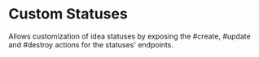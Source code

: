 # Custom Statuses

Allows customization of idea statuses by exposing the #create, #update and #destroy actions for the statuses' endpoints.